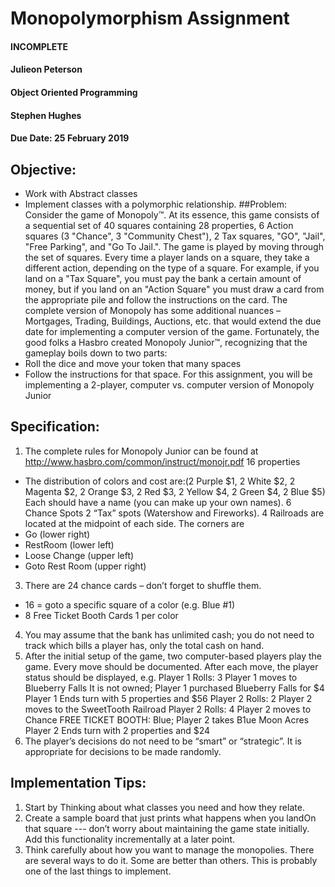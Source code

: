 # Monopolymorphism Assignment
#### INCOMPLETE
#### Julieon Peterson
#### Object Oriented Programming
#### Stephen Hughes
#### Due Date: 25 February 2019

## Objective:
* Work with Abstract classes
* Implement classes with a polymorphic relationship.
##Problem:
Consider the game of Monopoly™. At its essence, this game consists of a sequential set of 40 squares containing 28 properties, 6 Action squares (3 "Chance", 3 "Community Chest"), 2 Tax squares, "GO", "Jail", "Free Parking", and "Go To Jail.". The game is played by moving through the set of squares. Every time a player lands on a square, they take a different action, depending on the type of a square. For example, if you land on a "Tax Square", you must pay the bank a certain amount of money, but if you land on an "Action Square" you must draw a card from the appropriate pile and follow the instructions on the card.
The complete version of Monopoly has some additional nuances – Mortgages, Trading, Buildings, Auctions, etc. that would extend the due date for implementing a computer version of the game. Fortunately, the good folks a Hasbro created Monopoly Junior™, recognizing that the gameplay boils down to two parts:
* Roll the dice and move your token that many spaces
* Follow the instructions for that space.
For this assignment, you will be implementing a 2-player, computer vs. computer version of Monopoly Junior

## Specification:
1. The complete rules for Monopoly Junior can be found at
  http://www.hasbro.com/common/instruct/monojr.pdf
16 properties
* The distribution of colors and cost are:(2 Purple $1, 2 White $2, 2 Magenta $2, 2 Orange $3, 2 Red $3, 2 Yellow $4, 2 Green $4, 2 Blue $5)
Each should have a name (you can make up your own names).
6 Chance Spots
2 “Tax” spots (Watershow and Fireworks).
4 Railroads are located at the midpoint of each side.
The corners are
* Go (lower right)
* RestRoom (lower left)
* Loose Change (upper left)
* Goto Rest Room (upper right)
3. There are 24 chance cards – don’t forget to shuffle them.
* 16 = goto a specific square of a color (e.g. Blue #1)
* 8 Free Ticket Booth Cards 1 per color
4. You may assume that the bank has unlimited cash; you do not need to track which bills a player has, only the total cash on hand.
5. After the initial setup of the game, two computer-based players play the game. Every move should be documented. After each move, the player status should be displayed, e.g.
Player 1 Rolls: 3
Player 1 moves to Blueberry Falls
It is not owned; Player 1 purchased Blueberry Falls for $4
Player 1 Ends turn with 5 properties and $56
Player 2 Rolls: 2
Player 2 moves to the SweetTooth Railroad
Player 2 Rolls: 4
Player 2 moves to Chance
FREE TICKET BOOTH: Blue;
Player 2 takes B1ue Moon Acres
Player 2 Ends turn with 2 properties and $24
6. The player’s decisions do not need to be “smart” or “strategic”. It is appropriate for decisions to
be made randomly.

## Implementation Tips:
1. Start by Thinking about what classes you need and how they relate.
2. Create a sample board that just prints what happens when you landOn that square --- don’t worry
about maintaining the game state initially. Add this functionality incrementally at a later point.
3. Think carefully about how you want to manage the monopolies. There are several ways to do it.
Some are better than others. This is probably one of the last things to implement.
